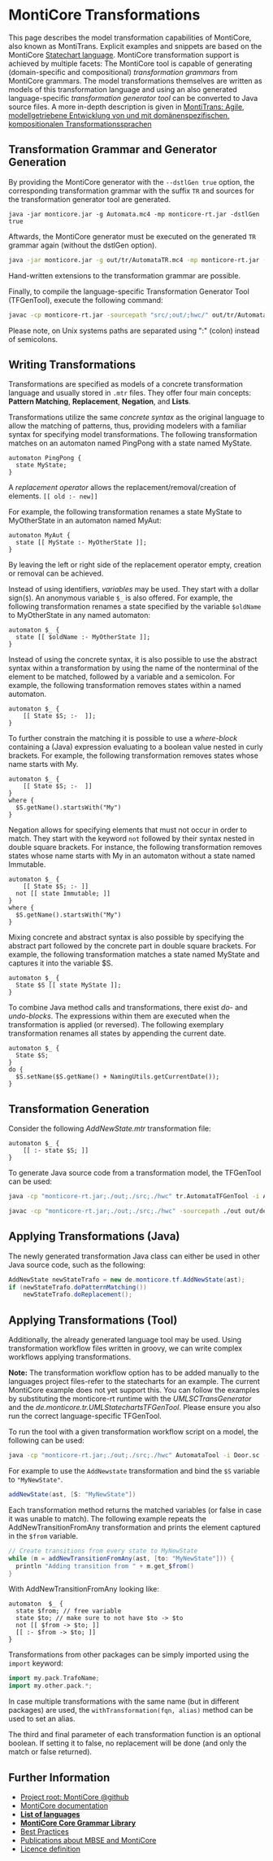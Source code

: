 <!-- (c) https://github.com/MontiCore/monticore -->

# MontiCore Transformations



This page describes the model transformation capabilities of MontiCore, also known as MontiTrans.
Explicit examples and snippets are based on the MontiCore [Statechart language](https://github.com/MontiCore/statecharts).
MontiCore transformation support is achieved by multiple facets:
The MontiCore tool is capable of generating (domain-specific and compositional) *transformation grammars* from MontiCore grammars.
The model transformations themselves are written as models of this transformation language 
and using an also generated language-specific *transformation generator tool* can be converted to Java source files.
A more in-depth description is given in
[MontiTrans: Agile, modellgetriebene Entwicklung von und mit domänenspezifischen, kompositionalen Transformationssprachen](https://www.se-rwth.de/phdtheses/Diss-Hoelldobler-MontiTrans-Agile-modellgetriebene-Entwicklung-von-und-mit-domaenenspezifischen-kompositionalen-Transformationssprachen.pdf)

## Transformation Grammar and Generator Generation
By providing the MontiCore generator with the `--dstlGen true` option, the corresponding transformation 
grammar with the suffix `TR` and sources for the transformation generator tool are generated.
```
java -jar monticore.jar -g Automata.mc4 -mp monticore-rt.jar -dstlGen true
```

Aftwards, the MontiCore generator must be executed on the generated `TR` grammar again (without the dstlGen option).
```bash
java -jar monticore.jar -g out/tr/AutomataTR.mc4 -mp monticore-rt.jar -dstlGen false
```

Hand-written extensions to the transformation grammar are possible.

Finally, to compile the language-specific Transformation Generator Tool (TFGenTool), execute the following command:
```bash
javac -cp monticore-rt.jar -sourcepath "src/;out/;hwc/" out/tr/AutomataTFGenTool.java
```

Please note, on Unix systems paths are separated using ":" (colon)
instead of semicolons.

## Writing Transformations
Transformations are specified as models of a concrete transformation language and usually stored in `.mtr` files.
They offer four main concepts: **Pattern Matching**, **Replacement**, **Negation**, and **Lists**.

Transformations utilize the same *concrete syntax* as the original language to allow the matching of patterns, 
thus, providing modelers with a familiar syntax for specifying model transformations.
The following transformation matches on an automaton named PingPong with a state named MyState.
```
automaton PingPong {
  state MyState;
}
```


A *replacement operator* allows the replacement/removal/creation of elements. ``[[ old :- new]]``

For example, the following transformation renames a state MyState to MyOtherState in an automaton named MyAut:
```
automaton MyAut {
  state [[ MyState :- MyOtherState ]];
}
```
By leaving the left or right side of the replacement operator empty, creation or removal can be achieved.


Instead of using identifiers, *variables* may be used. They start with a dollar sign(`$`). An anonymous variable `$_` is also offered.
For example, the following transformation renames a state specified by the variable `$oldName` to MyOtherState in any named automaton:
```
automaton $_ {
  state [[ $oldName :- MyOtherState ]];
}
```

Instead of using the concrete syntax, it is also possible to use the abstract syntax within a transformation by using the name of the nonterminal of the element to be matched,
followed by a variable and a semicolon.
For example, the following transformation removes states within a named automaton.
```
automaton $_ {
    [[ State $S; :-  ]];
}
```

To further constrain the matching it is possible to use a *where-block* containing a (Java) expression evaluating to a boolean value nested in curly brackets.
For example, the following transformation removes states whose name starts with My.
```
automaton $_ {
    [[ State $S; :-  ]]
}
where {
  $S.getName().startsWith("My")
}
```

Negation allows for specifying elements that must not occur in order to match. They start with the keyword `not` followed by their syntax nested in double square brackets.
For instance, the following transformation removes states whose name starts with My in an automaton without a state named Immutable.
```
automaton $_ {
    [[ State $S; :- ]]
  not [[ state Immutable; ]]
}
where {
  $S.getName().startsWith("My")
}
```

Mixing concrete and abstract syntax is also possible by specifying the abstract part followed by the concrete part in double square brackets.
For example, the following transformation matches a state named MyState and captures it into the variable $S.
```
automaton $_ {
  State $S [[ state MyState ]];
}
```

To combine Java method calls and transformations, there exist *do-* and *undo-blocks*.
The expressions within them are executed when the transformation is applied (or reversed).
The following exemplary transformation renames all states by appending the current date.
```
automaton $_ {
  State $S;
}
do {
  $S.setName($S.getName() + NamingUtils.getCurrentDate());
}
```

<!-- MontiCore and MontiTrans add much more transformation capabilities, 
such as assignments, foldings, lists, specific (first, last, relative,...) replacement conditions, ... -->



## Transformation Generation
Consider the following *AddNewState.mtr* transformation file:
```
automaton $_ {
    [[ :- state $S; ]]
}
```


To generate Java source code from a transformation model, the TFGenTool can be used:
```bash
java -cp "monticore-rt.jar;./out;./src;./hwc" tr.AutomataTFGenTool -i AddNewState.mtr
```

```bash
javac -cp "monticore-rt.jar;./out;./src;./hwc" -sourcepath ./out out/de/monticore/tf/AddNewState.java
```

## Applying Transformations (Java)
The newly generated transformation Java class can either be used in other Java source code, such as the following:
```java
AddNewState newStateTrafo = new de.monticore.tf.AddNewState(ast);
if (newStateTrafo.doPatternMatching())
    newStateTrafo.doReplacement();
```

## Applying Transformations (Tool)
Additionally, the already generated language tool may be used.
Using transformation workflow files written in groovy, we can write complex workflows applying transformations.

**Note:** The transformation workflow option has to be added manually to the languages project files-refer to the statecharts for an example.
The current MontiCore example does not yet support this.
You can follow the examples by substituting the monticore-rt runtime with the *UMLSCTransGenerator* and the *de.monticore.tr.UMLStatechartsTFGenTool*.
Please ensure you also run the correct language-specific TFGenTool.

To run the tool with a given transformation workflow script on a model, the following can be used:
```bash
java -cp "monticore-rt.jar;./out;./src;./hwc" AutomataTool -i Door.sc -t AddStateWorkflow.groovy -pp
```

For example to use the `AddNewstate` transformation and bind the `$S` variable to `"MyNewState"`.
```groovy
addNewState(ast, [S: "MyNewState"])
```

Each transformation method returns the matched variables (or false in case it was unable to match).
The following example repeats the AddNewTransitionFromAny transformation and prints the element captured in the `$from` variable.
```groovy
// Create transitions from every state to MyNewState
while (m = addNewTransitionFromAny(ast, [to: "MyNewState"])) {
  println "Adding transition from " + m.get_$from()
}
```

With AddNewTransitionFromAny looking like:
```mtr
automaton  $_ {
  state $from; // free variable
  state $to; // make sure to not have $to -> $to
  not [[ $from -> $to; ]]
  [[ :- $from -> $to; ]]
}
```


Transformations from other packages can be simply imported using the `import` keyword:

```groovy
import my.pack.TrafoName;
import my.other.pack.*;
```

In case multiple transformations with the same name (but in different packages) are used, 
the `withTransformation(fqn, alias)` method can be used to set an alias.

The third and final parameter of each transformation function is an optional boolean.
If setting it to false, no replacement will be done (and only the match or false returned).

## Further Information

* [Project root: MontiCore @github](https://github.com/MontiCore/monticore)
* [MontiCore documentation](http://www.monticore.de/)
* [**List of languages**](https://github.com/MontiCore/monticore/blob/dev/docs/Languages.md)
* [**MontiCore Core Grammar Library**](https://github.com/MontiCore/monticore/blob/dev/monticore-grammar/src/main/grammars/de/monticore/Grammars.md)
* [Best Practices](https://github.com/MontiCore/monticore/blob/dev/docs/BestPractices.md)
* [Publications about MBSE and MontiCore](https://www.se-rwth.de/publications/)
* [Licence definition](https://github.com/MontiCore/monticore/blob/master/00.org/Licenses/LICENSE-MONTICORE-3-LEVEL.md)


